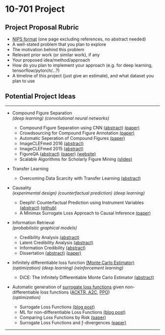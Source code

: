 # 10-701 Project

## Project Proposal Rubric
*  [NIPS format](https://nips.cc/Conferences/2017/PaperInformation/StyleFiles) (one page excluding references, no abstract needed)  
*  A well-stated problem that you plan to explore  
*  The motivation behind this problem  
*  Relevant prior work (or similar work), if any  
*  Your proposed idea/method/approach  
*  How do you plan to implement your approach (e.g. for deep learning, tensorflow/pytorch/...?)  
*  A timeline of this project (just give an estimate), and what dataset you plan to use  


## Potential Project Ideas

---

*  Compound Figure Separation  
   _(deep learning)_ _(convolutional neural networks)_  
   *  Compound Figure Separation using CNN [(abstract)](https://arxiv.org/abs/1703.05105) [(paper)](http://ceur-ws.org/Vol-1391/25-CR.pdf)   
   *  Crowdsourcing for Compound Figure Annotation [(paper)](https://lhncbc.nlm.nih.gov/system/files/pub9437.pdf) 
   *  Automatic Seperation of Compound Figures [(paper)](http://www-itec.uni-klu.ac.at/bib/files/fig-separation-mtap.pdf)   
   *  ImageCLEFmed 2016 [(abstract)](http://www.imageclef.org/2016/medical)  
   *  ImageCLEFmed 2015 [(abstract)](http://www.imageclef.org/2015/medical)  
   *  FigureQA [(abstract)](https://arxiv.org/abs/1710.07300) [(paper)](https://arxiv.org/pdf/1710.07300.pdf) [(website)](https://datasets.maluuba.com/FigureQA)  
   *  Scalable Algorithms for Scholarly Figure Mining [(slides)](https://www.ifis.uni-luebeck.de/~groppe/sbd/resources/2016/slides/SBD16-s1-t2.pdf)  
 
 
*  Transfer Learning   
   *  Overcoming Data Scarcity with Transfer Learning [(abstract)](https://arxiv.org/abs/1711.05099)  


*  Causality  
   _(experimental design)_  _(counterfactual prediction)_ _(deep learning)_  
   *  DeepIV: Counterfactual Prediction using Instrument Variables [(abstract)](http://proceedings.mlr.press/v70/hartford17a.html) [(github)](https://github.com/jhartford/DeepIV)  
   *  A Minimax Surrogate Loss Approach to Causal Inference [(paper)](http://web.mit.edu/stgoh/www/mypage/causalwebsite.pdf)  


*  Information Retrieval  
   _(probabilistic graphical models)_  
   *  Credibility Analysis [(abstract)](https://arxiv.org/abs/1707.08309)  
   *  Latent Credibility Analysis [(abstract)](https://experts.illinois.edu/en/publications/latent-credibility-analysis)  
   *  Information Credibility [(abstract)](https://link.springer.com/chapter/10.1007/978-3-319-29175-8_12)  
   *  Dissertation [(abstract)](https://smartech.gatech.edu/handle/1853/55646) [(paper)](https://smartech.gatech.edu/bitstream/handle/1853/55646/ZOU-DISSERTATION-2016.pdf?sequence=1&isAllowed=y)  


*  Infinitely differentiable loss function [(Monte Carlo Estimator)](https://en.wikipedia.org/wiki/Monte_Carlo_method)  
   _(optimization)_  _(deep learning)_ _(reinforcement learning)_  
   *  DiCE: The Infinitely Differentiable Monte Carlo Estimator [(abstract)](https://arxiv.org/abs/1802.05098)  


*  Automatic generation of [surrogate loss functions](https://stats.stackexchange.com/a/267509/147296) given non-differentiable loss functions ([ACKTR, A2C](https://blog.openai.com/baselines-acktr-a2c/), [PPO](https://blog.openai.com/openai-baselines-ppo/))  
   _(optimization)_  
   *  Surrogate Loss Functions [(blog post)](http://fa.bianp.net/blog/2014/surrogate-loss-functions-in-machine-learning/)  
   *  ML for non-differentiable Loss Functions [(blog post)](http://khanhxnguyen.com/machine-learning-non-differentiable-loss-functions/)  
   *  Comparing Loss Functions by Risk [(paper)](http://www.isa.uni-stuttgart.de/Steinwart/Publikationen/2007/Steinwart07a.pdf)  
   *  Surrogate Loss Functions and ƒ-divergences [(paper)](https://projecteuclid.org/download/pdfview_1/euclid.aos/1236693153)  


---
